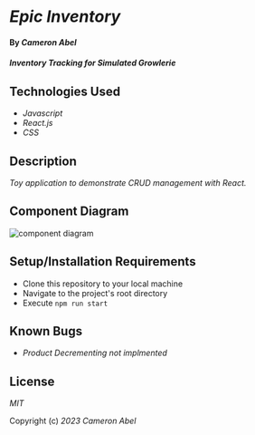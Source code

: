 # _Epic Inventory_

#### By _Cameron Abel_

#### _Inventory Tracking for Simulated Growlerie_

## Technologies Used

- _Javascript_
- _React.js_
- _CSS_

## Description

_Toy application to demonstrate CRUD management with React._

## Component Diagram

![component diagram](https://i.imgur.com/SDP2J34.png)

## Setup/Installation Requirements

- Clone this repository to your local machine
- Navigate to the project's root directory
- Execute `npm run start`

## Known Bugs

- _Product Decrementing not implmented_

## License

_MIT_

Copyright (c) _2023_ _Cameron Abel_
